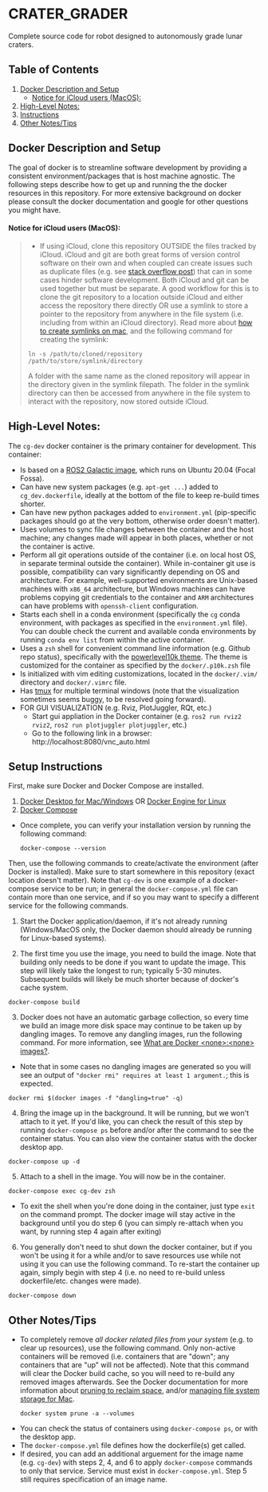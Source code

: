 # CRATER_GRADER
Complete source code for robot designed to autonomously grade lunar craters.


## Table of Contents
  1. [Docker Description and Setup](#docker-description-and-setup)
      - [Notice for iCloud users (MacOS):](#notice-for-icloud-users-macos)
  2. [High-Level Notes:](#high-level-notes)
  3. [Instructions](#setup-instructions)
  4. [Other Notes/Tips](#other-notestips)

## Docker Description and Setup
The goal of docker is to streamline software development by providing a consistent environment/packages that is host machine agnostic. The following steps describe how to get up and running the the docker resources in this repository. For more extensive background on docker please consult the docker documentation and google for other questions you might have. 

#### Notice for iCloud users (MacOS):
> - If using iCloud, clone this repository OUTSIDE the files tracked by iCloud. iCloud and git are both great forms of version control software on their own and when coupled can create issues such as duplicate files (e.g. see [stack overflow post](https://stackoverflow.com/questions/59308049/icloud-drive-desktop-sync-vs-git-deleted-files-reappear-and-duplicates-with-n)) that can in some cases hinder software development. Both iCloud and git can be used together but must be separate. A good workflow for this is to clone the git repository to a location outside iCloud and either access the repository there directly OR use a symlink to store a pointer to the repository from anywhere in the file system (i.e. including from within an iCloud directory). Read more about [how to create symlinks on mac](https://www.switchingtomac.com/tutorials/osx/how-to-create-symlinks-on-your-mac/), and the following command for creating the symlink:
> ```
> ln -s /path/to/cloned/repository /path/to/store/symlink/directory
> ```
> A folder with the same name as the cloned repository will appear in the directory given in the symlink filepath. The folder in the symlink directory can then be accessed from anywhere in the file system to interact with the repository, now stored outside iCloud.

## High-Level Notes:
The `cg-dev` docker container is the primary container for development. This container:
- Is based on a [ROS2 Galactic image](https://hub.docker.com/_/ros), which runs on Ubuntu 20.04 (Focal Fossa).
- Can have new system packages (e.g. `apt-get ...`) added to `cg_dev.dockerfile`, ideally at the bottom of the file to keep re-build times shorter.
- Can have new python packages added to `environment.yml` (pip-specific packages should go at the very bottom, otherwise order doesn't matter).
- Uses volumes to sync file changes between the container and the host machine; any changes made will appear in both places, whether or not the container is active.
- Perform all git operations outside of the container (i.e. on local host OS, in separate terminal outside the container). While in-container git use is possible, compatibility can vary significantly depending on OS and architecture. For example, well-supported environments are Unix-based machines with `x86_64` architecture, but Windows machines can have problems copying git credentials to the container and `ARM` architectures can have problems with `openssh-client` configuration.
- Starts each shell in a conda environment (specifically the `cg` conda environment, with packages as specified in the `environment.yml` file). You can double check the current and available conda environments by running `conda env list` from within the active container.
- Uses a `zsh` shell for convenient command line information (e.g. Github repo status), specifically with the [powerlevel10k theme](https://github.com/romkatv/powerlevel10k). The theme is customized for the container as specified by the `docker/.p10k.zsh` file
- Is initialized with vim editing customizations, located in the `docker/.vim/` directory and `docker/.vimrc` file.
- Has [tmux](https://www.hamvocke.com/blog/a-quick-and-easy-guide-to-tmux/) for multiple terminal windows (note that the visualization sometimes seems buggy, to be resolved going forward).
- FOR GUI VISUALIZATION (e.g. Rviz, PlotJuggler, RQt, etc.)
  - Start gui appliation in the Docker container (e.g. `ros2 run rviz2 rviz2`, `ros2 run plotjuggler plotjuggler`, etc.)
  - Go to the following link in a browser: http://localhost:8080/vnc_auto.html
  
## Setup Instructions
First, make sure Docker and Docker Compose are installed.
1. [Docker Desktop for Mac/Windows](https://docs.docker.com/desktop/) OR [Docker Engine for Linux](https://docs.docker.com/engine/install/#server)
2. [Docker Compose](https://docs.docker.com/compose/install/)
- Once complete, you can verify your installation version by running the following command:
  ```
  docker-compose --version
  ```

Then, use the following commands to create/activate the environment (after Docker is installed). Make sure to start somewhere in this repository (exact location doesn't matter). Note that `cg-dev` is one example of a docker-compose service to be run; in general the `docker-compose.yml` file can contain more than one service, and if so you may want to specify a different service for the following commands.

1. Start the Docker application/daemon, if it's not already running (Windows/MacOS only, the Docker daemon should already be running for Linux-based systems).

2. The first time you use the image, you need to build the image. Note that building only needs to be done if you want to update the image. This step will likely take the longest to run; typically 5-30 minutes. Subsequent builds will likely be much shorter because of docker's cache system.
```
docker-compose build
```

3. Docker does not have an automatic garbage collection, so every time we build an image more disk space may continue to be taken up by dangling images. To remove any dangling images, run the following command. For more information, see [What are Docker \<none\>:\<none\> images?](https://projectatomic.io/blog/2015/07/what-are-docker-none-none-images/).
- Note that in some cases no dangling images are generated so you will see an output of `"docker rmi" requires at least 1 argument.`; this is expected.
```
docker rmi $(docker images -f "dangling=true" -q)
```

4. Bring the image up in the background. It will be running, but we won't attach to it yet. If you'd like, you can check the result of this step by running `docker-compose ps` before and/or after the command to see the container status. You can also view the container status with the docker desktop app.
```
docker-compose up -d
```
5. Attach to a shell in the image. You will now be in the container.
```
docker-compose exec cg-dev zsh
```
- To exit the shell when you're done doing in the container, just type `exit` on the command prompt. The docker image will stay active in the background until you do step 6 (you can simply re-attach when you want, by running step 4 again after exiting)

6. You generally don't need to shut down the docker container, but if you won't be using it for a while and/or to save resources use while not using it you can use the following command. To re-start the container up again, simply begin with step 4 (i.e. no need to re-build unless dockerfile/etc. changes were made).
```
docker-compose down
```

## Other Notes/Tips
- To completely remove _all docker related files from your system_ (e.g. to clear up resources), use the following command. Only non-active containers will be removed (i.e. containers that are "down"; any containers that are "up" will not be affected). Note that this command will clear the Docker build cache, so you will need to re-build any removed images afterwards. See the Docker documentation for more information about [pruning to reclaim space](https://docs.docker.com/config/pruning/), and/or [managing file system storage for Mac](https://docs.docker.com/desktop/mac/space/).
  ```
  docker system prune -a --volumes
  ```
- You can check the status of containers using `docker-compose ps`, or with the desktop app.
- The `docker-compose.yml` file defines how the dockerfile(s) get called.
- If desired, you can add an additional arguement for the image name (e.g. `cg-dev`) with steps 2, 4, and 6 to apply `docker-compose` commands to only that service. Service must exist in `docker-compose.yml`. Step 5 still requires specification of an image name.
